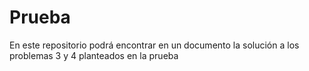 # Prueba

En este repositorio podrá encontrar en un documento la solución a los problemas 3 y 4 planteados en la prueba
